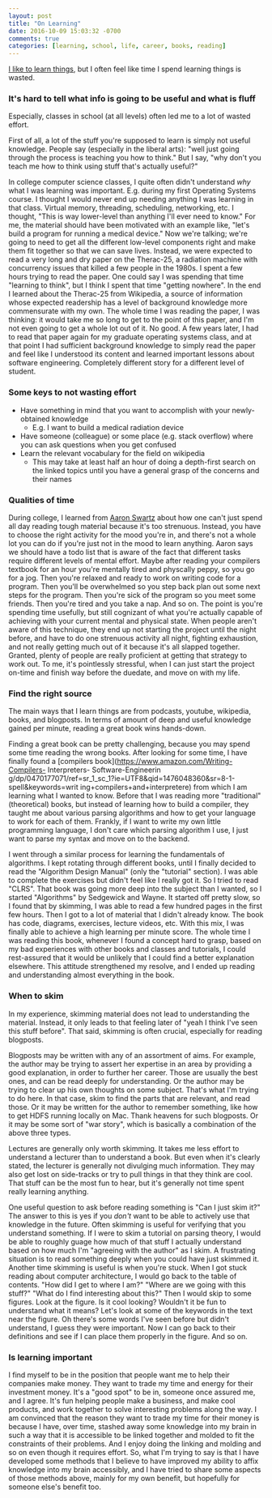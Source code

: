 ```yaml
---
layout: post
title: "On Learning"
date: 2016-10-09 15:03:32 -0700
comments: true
categories: [learning, school, life, career, books, reading]
---
```


[I like to learn things](https://www.youtube.com/watch?v=Zjm8JeDKvdc), but I
often feel like time I spend learning things is wasted.

### It's hard to tell what info is going to be useful and what is fluff

Especially, classes in school (at all levels) often led me to a lot of wasted
effort.

First of all, a lot of the stuff you're supposed to learn is simply not
useful knowledge. People say (especially in the liberal arts): "well just going
through the process is teaching you how to think." But I say, "why don't you
teach me how to think using stuff that's actually useful?"

In college computer science classes, I quite often didn't understand _why_ what
I was learning was important. E.g. during my first Operating Systems course. I
thought I would never end up needing anything I was learning in that class.
Virtual memory, threading, scheduling, networking, etc. I thought, "This is way
lower-level than anything I'll ever need to know." For me, the material should
have been motivated with an example like, "let's build a program for running a
medical device." Now we're talking; we're going to need to get all the
different low-level components right and make them fit together so that we can
save lives. Instead, we were expected to read a very long and dry paper on the
Therac-25, a radiation machine with concurrency issues that killed a few people
in the 1980s. I spent a few hours trying to read the paper. One could say I was
spending that time "learning to think", but I think I spent that time "getting
nowhere". In the end I learned about the Therac-25 from Wikipedia, a source of
information whose expected readership has a level of background knowledge more
commensurate with my own. The whole time I was reading the paper, I was
thinking: it would take me so long to get to the point of this paper, and I'm
not even going to get a whole lot out of it. No good. A few years later, I had
to read that paper again for my graduate operating systems class, and at that
point I had sufficient background knowledge to simply read the paper and feel
like I understood its content and learned important lessons about software
engineering. Completely different story for a different level of student.

### Some keys to not wasting effort

* Have something in mind that you want to accomplish with your newly-obtained knowledge
    * E.g. I want to build a medical radiation device
* Have someone (colleague) or some place (e.g. stack overflow) where you can ask questions when you get confused
* Learn the relevant vocabulary for the field on wikipedia
    * This may take at least half an hour of doing a depth-first search on the linked topics until you have a general grasp of the concerns and their names

<!-- more -->

### Qualities of time

During college, I learned from [Aaron
Swartz](http://www.aaronsw.com/weblog/productivity) about how one can't just
spend all day reading tough material because it's too strenuous. Instead, you
have to choose the right activity for the mood you're in, and there's not a
whole lot you can do if you're just not in the mood to learn anything. Aaron
says we should have a todo list that is aware of the fact that different tasks
require different levels of mental effort. Maybe after reading your compilers
textbook for an hour you're mentally tired and physcally peppy, so you go for a
jog. Then you're relaxed and ready to work on writing code for a program. Then
you'll be overwhelmed so you step back plan out some next steps for the
program. Then you're sick of the program so you meet some friends. Then you're
tired and you take a nap. And so on. The point is you're spending time
usefully, but still cognizant of what you're actually capable of achieving with
your current mental and physical state. When people aren't aware of this
technique, they end up not starting the project until the night before, and
have to do one strenuous activity all night, fighting exhaustion, and not
really getting much out of it because it's all slapped together. Granted,
plenty of people are really proficient at getting that strategy to work out. To
me, it's pointlessly stressful, when I can just start the project on-time and
finish way before the duedate, and move on with my life.

### Find the right source

The main ways that I learn things are from podcasts, youtube, wikipedia, books,
and blogposts. In terms of amount of deep and useful knowledge gained per
minute, reading a great book wins hands-down. 

Finding a great book can be pretty challenging, because you may spend some time
reading the wrong books. After looking for some time, I have finally found a
[compilers book](https://www.amazon.com/Writing-Compilers- Interpreters-
Software-Engineerin
g/dp/0470177071/ref=sr_1_sc_1?ie=UTF8&qid=1476048360&sr=8-1-spell&keywords=writ
ing+compilers+and+interpretere) from which I am learning what I wanted to know.
Before that I was reading more "traditional" (theoretical) books, but instead
of learning how to build a compiler, they taught me about various parsing
algorithms and how to get your language to work for each of them. Frankly, if I
want to write my own little programming language, I don't care which parsing
algorithm I use, I just want to parse my syntax and move on to the backend.

I went through a similar process for learning the fundamentals of algorithms. I
kept rotating through different books, until I finally decided to read the
"Algorithm Design Manual" (only the "tutorial" section). I was able to complete
the exercises but didn't feel like I really got it. So I tried to read "CLRS".
That book was going more deep into the subject than I wanted, so I started
"Algorithms" by Sedgewick and Wayne. It started off pretty slow, so I found
that by skimming, I was able to read a few hundred pages in the first few
hours. Then I got to a lot of material that I didn't already know. The book has
code, diagrams, exercises, lecture videos, etc. With this mix, I was finally
able to achieve a high learning per minute score. The whole time I was reading
this book, whenever I found a concept hard to grasp, based on my bad
experiences with other books and classes and tutorials, I could rest-assured
that it would be unlikely that I could find a better explanation elsewhere.
This attitude strengthened my resolve, and I ended up reading and understanding
almost everything in the book.

### When to skim

In my experience, skimming material does not lead to understanding the
material. Instead, it only leads to that feeling later of "yeah I think I've
seen this stuff before". That said, skimming is often crucial, especially for
reading blogposts. 

Blogposts may be written with any of an assortment of aims.
For example, the author may be trying to assert her expertise in an area by
providing a good explanation, in order to further her career. Those are usually
the best ones, and can be read deeply for understanding. Or the author may be
trying to clear up his own thoughts on some subject. That's what I'm trying to
do here. In that case, skim to find the parts that are relevant, and read
those. Or it may be written for the author to remember something, like how to
get HDFS running locally on Mac. Thank heavens for such blogposts. Or it may be
some sort of "war story", which is basically a combination of the above three
types.

Lectures are generally only worth skimming. It takes me less effort to
understand a lecturer than to understand a book. But even when it's clearly
stated, the lecturer is generally not divulging much information. They may also
get lost on side-tracks or try to pull things in that they think are cool. That
stuff can be the most fun to hear, but it's generally not time spent really
learning anything.

One useful question to ask before reading something is "Can I just skim it?"
The answer to this is yes if you _don't_ want to be able to actively use that
knowledge in the future. Often skimming is useful for verifying that you
understand something. If I were to skim a tutorial on parsing theory, I would
be able to roughly guage how much of that stuff I actually understand based on
how much I'm "agreeing with the author" as I skim. A frustrating situation is
to read something deeply when you could have just skimmed it. Another time
skimming is useful is when you're stuck. When I got stuck reading about
computer architecture, I would go back to the table of contents. "How did I get
to where I am?" "Where are we going with this stuff?" "What do I find
interesting about this?" Then I would skip to some figures. Look at the figure.
Is it cool looking? Wouldn't it be fun to understand what it means? Let's look
at some of the keywords in the text near the figure. Oh there's some words I've
seen before but didn't understand, I guess they were important. Now I can go
back to their definitions and see if I can place them properly in the figure.
And so on.

### Is learning important

I find myself to be in the position that people want me to help their companies
make money. They want to trade my time and energy for their investment money.
It's a "good spot" to be in, someone once assured me, and I agree. It's fun
helping people make a business, and make cool products, and work together to
solve interesting problems along the way. I am convinced that the reason they
want to trade my time for their money is because I have, over time, stashed
away some knowledge into my brain in such a way that it is accessible to be
linked together and molded to fit the constraints of their problems. And I
enjoy doing the linking and molding and so on even though it requires effort.
So, what I'm trying to say is that I have developed some methods that I believe
to have improved my ability to affix knowledge into my brain accessibly, and I
have tried to share some aspects of those methods above, mainly for my own
benefit, but hopefully for someone else's benefit too.
